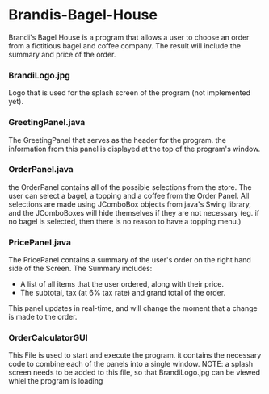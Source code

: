 # Brandis-Bagel-House

Brandi's Bagel House is a program that allows a user to choose an order from a fictitious bagel and coffee company. The result will include the summary and price of the order.

### BrandiLogo.jpg
Logo that is used for the splash screen of the program (not implemented yet).

### GreetingPanel.java
The GreetingPanel that serves as the header for the program. the information from this panel is displayed at the top of the program's window.

### OrderPanel.java
the OrderPanel contains all of the possible selections from the store. The user can select a bagel, a topping and a coffee from the Order Panel. All selections are made using JComboBox objects from java's Swing library, and the JComboBoxes will hide themselves if they are not necessary (eg. if no bagel is selected, then there is no reason to have a topping menu.)

### PricePanel.java
The PricePanel contains a summary of the user's order on the right hand side of the Screen. The Summary includes:
* A list of all items that the user ordered, along with their price.
* The subtotal, tax (at 6% tax rate) and grand total of the order.

This panel updates in real-time, and will change the moment that a change is made to the order.

### OrderCalculatorGUI
This File is used to start and execute the program. it contains the necessary code to combine each of the panels into a single window. NOTE: a splash screen needs to be added to this file, so that BrandiLogo.jpg can be viewed whiel the program is loading
